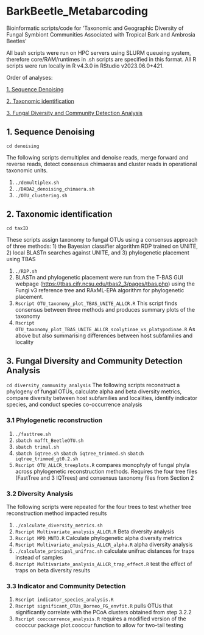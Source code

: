 # BarkBeetle_Metabarcoding
Bioinformatic scripts/code for 'Taxonomic and Geographic Diversity of Fungal Symbiont Communities Associated with Tropical Bark and Ambrosia Beetles'

All bash scripts were run on HPC servers using SLURM queueing system, therefore core/RAM/runtimes in .sh scripts are specified in this format. All R scripts were run locally in R v4.3.0 in RStudio v2023.06.0+421.

Order of analyses: 

[1. Sequence Denoising](https://github.com/theo-llewellyn/BarkBeetle_Metabarcoding#1-sequence-denoising)

[2. Taxonomic identification](https://github.com/theo-llewellyn/BarkBeetle_Metabarcoding#2-taxonomic-identification)

[3. Fungal Diversity and Community Detection Analysis](https://github.com/theo-llewellyn/BarkBeetle_Metabarcoding#3-fungal-diversity-and-community-detection-analysis)

## 1. Sequence Denoising
`cd denoising`

The following scripts demultiplex and denoise reads, merge forward and reverse reads, detect consensus chimaeras and cluster reads in operational taxonomic units.
1. `./demultiplex.sh`
2. `./DADA2_denoising_chimaera.sh`
5. `./OTU_clustering.sh`

## 2. Taxonomic identification
`cd taxID`

These scripts assign taxonomy to fungal OTUs using a consensus approach of three methods: 1) the Bayesian classifier algorithm RDP trained on UNITE, 2) local BLASTn searches against UNITE, and 3) phylogenetic placement using TBAS
1. `./RDP.sh`
2. BLASTn and phylogenetic placement were run from the T-BAS GUI webpage (https://tbas.cifr.ncsu.edu/tbas2_3/pages/tbas.php) using the Fungi v3 reference tree and RAxML-EPA algorithm for phylogenetic placement.
3. `Rscript OTU_taxonomy_plot_TBAS_UNITE_ALLCR.R` This script finds consensus between three methods and produces summary plots of the taxonomy
4. `Rscript OTU_taxonomy_plot_TBAS_UNITE_ALLCR_scolytinae_vs_platypodinae.R` As above but also summarising differences between host subfamilies and locality

## 3. Fungal Diversity and Community Detection Analysis
`cd diversity_community_analysis`
The following scripts reconstruct a phylogeny of fungal OTUs, calculate alpha and beta diversity metrics, compare diversity between host subfamilies and localities, identify indicator species, and conduct species co-occurrence analysis

### 3.1 Phylogenetic reconstruction
1. `./fasttree.sh`
2. `sbatch mafft_BeetleOTU.sh`
3. `sbatch trimal.sh`
4. `sbatch iqtree.sh` `sbatch iqtree_trimmed.sh` `sbatch iqtree_trimmed_gt0.2.sh`
5. `Rscript OTU_ALLCR_treeplots.R` compares monophyly of fungal phyla across phylogenetic reconstruction methods. Requires the four tree files (FastTree and 3 IQTrees) and consensus taxonomy files from Section 2

### 3.2 Diversity Analysis
The following scripts were repeated for the four trees to test whether tree reconstruction method impacted results
1. `./calculate_diversity_metrics.sh`
2. `Rscript Multivariate_analysis_ALLCR.R` Beta diversity analysis
3. `Rscript MPD_MNTD.R` Calculate phylogenetic alpha diversity metrics
4. `Rscript Multivariate_analysis_ALLCR_alpha.R` alpha diversity analysis
5. `./calculate_principal_unifrac.sh` calculate unifrac distances for traps instead of samples
6. `Rscript Multivariate_analysis_ALLCR_trap_effect.R` test the effect of traps on beta diversity results

### 3.3 Indicator and Community Detection
1. `Rscript indicator_species_analysis.R`
2. `Rscript significant_OTUs_Borneo_FG_envfit.R` pulls OTUs that significantly correlate with the PCoA clusters obtained from step 3.2.2
3. `Rscript cooccurrence_analysis.R` requires a modified version of the cooccur package plot.cooccur function to allow for two-tail testing
